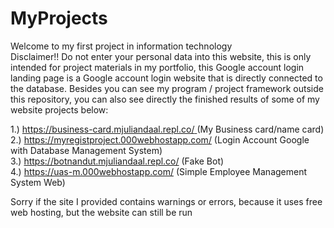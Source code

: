 # MyProjects
Welcome to my first project in information technology <br>
Disclaimer!! Do not enter your personal data into this website, this is only intended for project materials in my portfolio, this Google account login landing page is a Google account login website that is directly connected to the database.
Besides you can see my program / project framework outside this repository, you can also see directly the finished results of some of my website projects below:


1.) [https://business-card.mjuliandaal.repl.co/ ](https://1aeb88ec-286a-4eef-a7bc-22763624d6ed-00-g6njrdvljy0b.spock.replit.dev/)(My Business card/name card) <br>
2.) https://myregistproject.000webhostapp.com/ (Login Account Google with Database Management System) <br>
3.) https://botnandut.mjuliandaal.repl.co/ (Fake Bot)<br>
4.) https://uas-m.000webhostapp.com/ (Simple Employee Management System Web)<br>

Sorry if the site I provided contains warnings or errors, because it uses free web hosting, but the website can still be run
